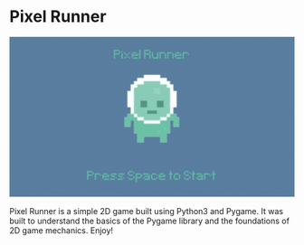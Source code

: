 # Pixel Runner

![Pixel Runner Demo](graphics/pixel-runner.gif)

Pixel Runner is a simple 2D game built using Python3 and Pygame. It was built to understand the basics of the Pygame library and the foundations of 2D game mechanics. Enjoy!
